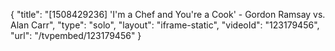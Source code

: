 {
    "title": "[1508429236] 'I'm a Chef and You're a Cook' - Gordon Ramsay vs. Alan Carr",
    "type": "solo",
    "layout": "iframe-static",
    "videoId": "123179456",
    "url": "\/tvpembed\/123179456"
}